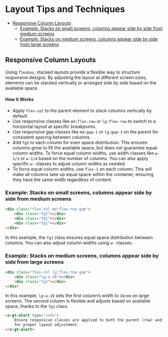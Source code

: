 # Layout Tips and Techniques

- [Responsive Column Layouts](#responsive-column-layouts)
    - [Example: Stacks on small screens, columns appear side by side from medium screens](#example-stacks-on-small-screens-columns-appear-side-by-side-from-medium-screens)
    - [Example: Stacks on medium screens, columns appear side by side from large screens](#example-stacks-on-medium-screens-columns-appear-side-by-side-from-large-screens)


## Responsive Column Layouts

Using `flexbox`, stacked layouts provide a flexible way to structure responsive designs.
By adjusting the layout at different screen sizes, elements can be stacked vertically or
arranged side by side based on the available space.

#### How It Works <!-- omit in toc -->

- Apply `flex-col` to the parent element to stack columns vertically by default.
- Use responsive classes like `md:flex-row` or `lg:flex-row` to switch to a horizontal
  layout at specific breakpoints.
- Use responsive gap classes like `md:gap-1` or `lg:gap-3` on the parent for consistent
  spacing between columns.
- Add `fg1` to each column for even space distribution. This ensures columns grow to fill
  the available space, but does not guarantee equal column widths. To force equal column
  widths, use width classes like `w-1/3` or `w-1/4` based on the number of columns. You
  can also apply specific `w-` classes to adjust column widths as needed.
- To force equal column widths, use `flex-1` on each column. This will make all columns
  take up equal space within the container, ensuring they have the same width regardless
  of content.

### Example: Stacks on small screens, columns appear side by side from medium screens

<div class="flex-col md:flex-row gap bg-stripes-pink pxy-1">
    <div class="fg1 bx pink"></div>
    <div class="fg1 bx pink"></div>
    <div class="fg1 bx pink"></div>
</div>

```html
<div class="flex-col md:flex-row gap">
    <div class="fg1"></div>
    <div class="fg1"></div>
    <div class="fg1"></div>
</div>
```

In this example, the `fg1` class ensures equal space distribution between columns. You can
also adjust column widths using `w-` classes.

### Example: Stacks on medium screens, columns appear side by side from large screens

<div class="flex-col lg:flex-row gap bg-stripes-blue pxy-1">
    <div class="lg:w-16 bx blue"></div>
    <div class="fg1 bx blue"></div>
</div>

```html
<div class="flex-col lg:flex-row gap">
    <div class="lg:w-16"></div>
    <div class="fg1"></div>
</div>
```

In this example, `lg:w-16` sets the first column’s width to `16rem` on large screens. The
second column is flexible and adjusts based on available space, thanks to the `fg1` class.

```html +parse
<x-gt-alert type="info">
    Ensure responsive classes are applied to both the parent (row) and the children (columns)
    for proper layout adjustment.
</x-gt-alert>
```

<!-- this is not entire accurate, fg1 will grow to the content. it does not guarantee the columns will be equal -->
<!-- 

# Responsive Layout Examples (Medium and Large Devices)

## Two Equal Columns → Single Column  
- **Large Screens:** Two columns of equal width.  
- **Medium Screens:** Stacks into a single column.  

## Sidebar with Main Content → Stacked Layout  
- **Large Screens:** Sidebar (25%) on the left, main content (75%) on the right.  
- **Medium Screens:** Sidebar moves above the main content in a single column.  

## Three-Column Layout → Two Columns + Stacked  
- **Large Screens:** Three equal columns.  
- **Medium Screens:** Two columns with the third stacked below.  

## Hero Section with Two-Column Content → Single Column  
- **Large Screens:** Hero section spans full width, followed by two equal columns.  
- **Medium Screens:** Hero remains full width, content stacks into a single column.  

## Grid-Based Card Layout → Fewer Columns  
- **Large Screens:** Grid with four cards per row.  
- **Medium Screens:** Grid with two cards per row.  

## Centered Content with Sidebar → Full Width Content  
- **Large Screens:** Centered main content with a sidebar.  
- **Medium Screens:** Sidebar disappears or moves below the content.  

## Header with Multi-Column Navigation → Collapsed Menu  
- **Large Screens:** Full horizontal navigation bar.  
- **Medium Screens:** Navigation converts to a dropdown or hamburger menu.  

## Masonry Grid → Single Column Stack  
- **Large Screens:** Staggered grid layout (e.g., Pinterest-style).  
- **Medium Screens:** Converts to a single-column layout.  

## Image with Text Overlay → Text Below Image  
- **Large Screens:** Large image with text overlay.  
- **Medium Screens:** Image remains full width, text moves below.  

## Split Hero Section → Stacked Sections  
- **Large Screens:** Left side image, right side text.  
- **Medium Screens:** Image moves above the text in a single column.   -->

